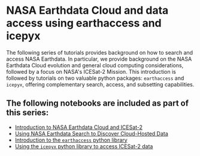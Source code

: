 # NASA Earthdata Cloud and data access using earthaccess and icepyx

The following series of tutorials provides background on how to search and access NASA Earthdata. In particular, we provide background on the NASA Earthdata Cloud evolution and general cloud computing considerations, followed by a focus on NASA's ICESat-2 Mission. This introduction is followed by tutorials on two valuable python packages: `earthaccess` and `icepyx`, offering complementary search, access, and subsetting capabilities. 

## The following notebooks are included as part of this series:
* [Introduction to NASA Earthdata Cloud and ICESat-2](https://book.cryointhecloud.com/tutorials/NASA-Earthdata-Cloud-Access/1.Intro-Earthdata-Cloud.html)
* [Using NASA Earthdata Search to Discover Cloud-Hosted Data](https://book.cryointhecloud.com/tutorials/NASA-Earthdata-Cloud-Access/2.earthdata_search.html)
* [Introduction to the `earthaccess` python library](https://book.cryointhecloud.com/tutorials/NASA-Earthdata-Cloud-Access/3.earthaccess.html)
* [Using the `icepyx` python library to access ICESat-2 data](https://book.cryointhecloud.com/tutorials/NASA-Earthdata-Cloud-Access/4.icepyx.html)
